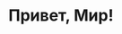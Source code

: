 # Привет, Мир!


<!---
DimucaTheDev/DimucaTheDev is a ✨ special ✨ repository because its `README.md` (this file) appears on your GitHub profile.
You can click the Preview link to take a look at your changes.
--->
